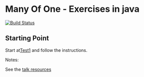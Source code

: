 # Many Of One - Exercises in java

[![Build Status](../../workflows/build/badge.svg?branch=master)](../../actions?query=build%3Amaster)


## Starting Point

Start at[Test1](https://github.com/LearnWithLlew/ManyOfOne.java/blob/main/src/test/java/org/manyofone/Test1_InMethod.java)
and follow the instructions.

Notes:

See the [talk resources](https://github.com/LearnWithLlew/ManyOfOne.slides)


